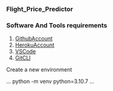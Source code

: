 ### Flight_Price_Predictor

### Software And Tools requirements

1. [GithubAccount](https://github.com)
2. [HerokuAccount](https://heroku.com)
3. [VSCode](https://code.visualstudio.com/)
4. [GitCLI](https://git-scm.com/book/en/v2/Getting-Started-The-Command-Line)

Create a new environment

...
python -m venv python=3.10.7 
...
